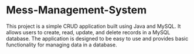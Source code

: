 # Mess-Management-System
This project is a simple CRUD application built using Java and MySQL. It allows users to create, read, update, and delete records in a MySQL database. The application is designed to be easy to use and provides basic functionality for managing data in a database.
